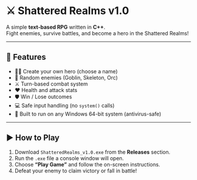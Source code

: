 # ⚔️ Shattered Realms v1.0

A simple **text-based RPG** written in **C++**.  
Fight enemies, survive battles, and become a hero in the Shattered Realms!

---

## 🧭 Features
- 🧙‍♂️ Create your own hero (choose a name)
- 🧌 Random enemies (Goblin, Skeleton, Orc)
- ⚔️ Turn-based combat system
- ❤️ Health and attack stats
- 🛡️ Win / Lose outcomes
- 💻 Safe input handling (no `system()` calls)
- 🧰 Built to run on any Windows 64-bit system (antivirus-safe)

---

## ▶️ How to Play
1. Download `ShatteredRealms_v1.0.exe` from the **Releases** section.
2. Run the `.exe` file  a console window will open.
3. Choose **“Play Game”** and follow the on-screen instructions.
4. Defeat your enemy to claim victory or fall in battle!
